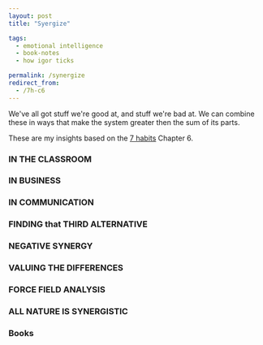 ```yaml
---
layout: post
title: "Syergize"

tags:
  - emotional intelligence
  - book-notes
  - how igor ticks

permalink: /synergize
redirect_from:
  - /7h-c6
---
```


We've all got stuff we're good at, and stuff we're bad at. We can combine these in ways that make the system greater then the sum of its parts.

These are my insights based on the [7 habits](/7h) Chapter 6.

### IN THE CLASSROOM

### IN BUSINESS

### IN COMMUNICATION

### FINDING that THIRD ALTERNATIVE

### NEGATIVE SYNERGY

### VALUING THE DIFFERENCES

### FORCE FIELD ANALYSIS

### ALL NATURE IS SYNERGISTIC

### Books
